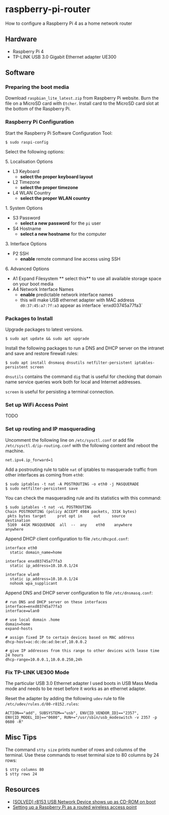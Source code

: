 # raspberry-pi-router

How to configure a Raspberry Pi 4 as a home network router

## Hardware

- Raspberry Pi 4
- TP-LINK USB 3.0 Gigabit Ethernet adapter UE300

## Software

### Preparing the boot media

Download `raspbian_lite_latest.zip` from Raspberry Pi website.
Burn the file on a MicroSD card with `Etcher`.
Install card to the MicroSD card slot at the bottom of the Raspberry Pi.

### Raspberry Pi Configuration

Start the Raspberry Pi Software Configuration Tool:
```
$ sudo raspi-config
```

Select the following options:

5\. Localisation Options
  - L3 Keyboard
    - **select the proper keyboard layout**
  - L2 Timezone
    - **select the proper timezone**
  - L4 WLAN Country
    - **select the proper WLAN country**

1\. System Options
  - S3 Password
    - **select a new password** for the `pi` user
  - S4 Hostname
    - **select a new hostname** for the computer

3\. Interface Options
  - P2 SSH
    - **enable** remote command line access using SSH

6\. Advanced Options
  - A1 Expand Filesystem
    ** select this** to use all available storage space on your boot media
  - A4 Network Interface Names
    - **enable** predictable network interface names
    - this will make USB ethernet adapter with MAC address `d0:37:45:a7:7f:a3` appear as interface ´enxd03745a77fa3`

### Packages to Install

Upgrade packages to latest versions.

```
$ sudo apt update && sudo apt upgrade 

```

Install the following packages to run a DNS and DHCP server on the intranet and save and restore firewall rules:

```
$ sudo apt install dnsmasq dnsutils netfilter-persistent iptables-persistent screen
```

`dnsutils` contains the command `dig` that is useful for checking that domain name service queries work both for local and Internet addresses.   

`screen` is useful for persisting a terminal connection.

### Set up WiFi Access Point

TODO

### Set up routing and IP masquerading

Uncomment the following line on `/etc/sysctl.conf` or add file `/etc/sysctl.d/ip-routing.conf` with the following content and reboot the machine.
```
net.ipv4.ip_forward=1
```

Add a postrouting rule to table `nat` of iptables to masquerade traffic from other interfaces as coming from `eth0`: 

```
$ sudo iptables -t nat -A POSTROUTING -o eth0 -j MASQUERADE
$ sudo netfilter-persistent save
```

You can check the masquerading rule and its statistics with this command: 

```
$ sudo iptables -t nat -vL POSTROUTING
Chain POSTROUTING (policy ACCEPT 4984 packets, 331K bytes)
 pkts bytes target     prot opt in     out     source               destination         
 5169  441K MASQUERADE  all  --  any    eth0    anywhere             anywhere
```

Append DHCP client configuration to file `/etc/dhcpcd.conf`:

```
interface eth0
  static domain_name=home

interface enxd03745a77fa3
  static ip_address=10.10.0.1/24

interface wlan0
  static ip_address=10.10.0.1/24
  nohook wpa_supplicant
```

Append DNS and DHCP server configuration to file `/etc/dnsmasq.conf`:

```
# run DNS and DHCP server on these interfaces
interface=enxd03745a77fa3
interface=wlan0

# use local domain .home
domain=home
expand-hosts

# assign fixed IP to certain devices based on MAC address
dhcp-host=ac:dc:de:ad:be:ef,10.0.0.2

# give IP addresses from this range to other devices with lease time 24 hours
dhcp-range=10.0.0.1,10.0.0.250,24h
```

### Fix TP-LINK UE300 Mode

The particular USB 3.0 Ethernet adapter I used boots in USB Mass Media mode and needs to be reset before it works as an ethernet adapter. 

Reset the adapter by adding the following `udev` rule to file  `/etc/udev/rules.d/80-r8152.rules`:
```
ACTION=="add", SUBSYSTEM=="usb", ENV{ID_VENDOR_ID}=="2357", ENV{ID_MODEL_ID}=="0600", RUN+="/usr/sbin/usb_modeswitch -v 2357 -p 0600 -R"
```

## Misc Tips

The command `stty size` prints number of rows and columns of the terminal. Use these commands to reset terminal size to 80 columns by 24 rows: 
```
$ stty columns 80
$ stty rows 24
```   


## Resources

- [[SOLVED] r8153 USB Network Device shows up as CD-ROM on boot](https://bbs.archlinux.org/viewtopic.php?id=228195)
- [Setting up a Raspberry Pi as a routed wireless access point
](https://www.raspberrypi.org/documentation/configuration/wireless/access-point-routed.md)